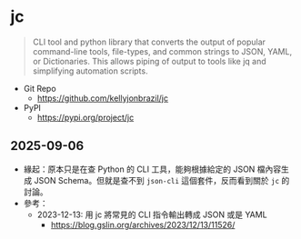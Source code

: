 # jc

> CLI tool and python library that converts the output of popular command-line tools, file-types, and common strings to JSON, YAML, or Dictionaries. This allows piping of output to tools like jq and simplifying automation scripts.

- Git Repo
  - https://github.com/kellyjonbrazil/jc
- PyPI
  - https://pypi.org/project/jc

## 2025-09-06

- 緣起：原本只是在查 Python 的 CLI 工具，能夠根據給定的 JSON 檔內容生成 JSON Schema。但就是查不到 `json-cli` 這個套件，反而看到關於 `jc` 的討論。
- 參考：
  - 2023-12-13: 用 jc 將常見的 CLI 指令輸出轉成 JSON 或是 YAML
    - https://blog.gslin.org/archives/2023/12/13/11526/